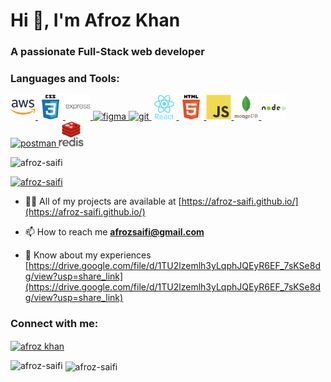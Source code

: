 <h1>Hi 👋, I'm Afroz Khan</h1>
<h3>A passionate Full-Stack web developer</h3>

<h3 align="left">Languages and Tools:</h3>
<p align="left"> <a href="https://aws.amazon.com" target="_blank" rel="noreferrer"> <img src="https://raw.githubusercontent.com/devicons/devicon/master/icons/amazonwebservices/amazonwebservices-original-wordmark.svg" alt="aws" width="40" height="40"/> </a> <a href="https://www.w3schools.com/css/" target="_blank" rel="noreferrer"> <img src="https://raw.githubusercontent.com/devicons/devicon/master/icons/css3/css3-original-wordmark.svg" alt="css3" width="40" height="40"/> </a> <a href="https://expressjs.com" target="_blank" rel="noreferrer"> <img src="https://raw.githubusercontent.com/devicons/devicon/master/icons/express/express-original-wordmark.svg" alt="express" width="40" height="40"/> </a> <a href="https://www.figma.com/" target="_blank" rel="noreferrer"> <img src="https://www.vectorlogo.zone/logos/figma/figma-icon.svg" alt="figma" width="40" height="40"/> </a> <a href="https://git-scm.com/" target="_blank" rel="noreferrer"> <img src="https://www.vectorlogo.zone/logos/git-scm/git-scm-icon.svg" alt="git" width="40" height="40"/> </a> <a href="https://reactjs.org/" target="_blank" rel="noreferrer"> <img src="https://raw.githubusercontent.com/devicons/devicon/master/icons/react/react-original-wordmark.svg" alt="react" width="40" height="40"/> </a> <a href="https://www.w3.org/html/" target="_blank" rel="noreferrer"> <img src="https://raw.githubusercontent.com/devicons/devicon/master/icons/html5/html5-original-wordmark.svg" alt="html5" width="40" height="40"/> </a> <a href="https://developer.mozilla.org/en-US/docs/Web/JavaScript" target="_blank" rel="noreferrer"> <img src="https://raw.githubusercontent.com/devicons/devicon/master/icons/javascript/javascript-original.svg" alt="javascript" width="40" height="40"/> </a> <a href="https://www.mongodb.com/" target="_blank" rel="noreferrer"> <img src="https://raw.githubusercontent.com/devicons/devicon/master/icons/mongodb/mongodb-original-wordmark.svg" alt="mongodb" width="40" height="40"/> </a> <a href="https://nodejs.org" target="_blank" rel="noreferrer"> <img src="https://raw.githubusercontent.com/devicons/devicon/master/icons/nodejs/nodejs-original-wordmark.svg" alt="nodejs" width="40" height="40"/> </a> <a href="https://postman.com" target="_blank" rel="noreferrer"> <img src="https://www.vectorlogo.zone/logos/getpostman/getpostman-icon.svg" alt="postman" width="40" height="40"/> </a> <a href="https://redis.io" target="_blank" rel="noreferrer"> <img src="https://raw.githubusercontent.com/devicons/devicon/master/icons/redis/redis-original-wordmark.svg" alt="redis" width="40" height="40"/> </a> </p>

<p align="left"> <img src="https://komarev.com/ghpvc/?username=afroz-saifi&label=Profile%20views&color=0e75b6&style=flat" alt="afroz-saifi" /> </p>

<p align="left"> <a href="https://github.com/ryo-ma/github-profile-trophy"><img src="https://github-profile-trophy.vercel.app/?username=afroz-saifi" alt="afroz-saifi" /></a> </p>

- 👨‍💻 All of my projects are available at [https://afroz-saifi.github.io/](https://afroz-saifi.github.io/)

- 📫 How to reach me **afrozsaifi@gmail.com**

- 📄 Know about my experiences [https://drive.google.com/file/d/1TU2lzemlh3yLqphJQEyR6EF_7sKSe8dg/view?usp=share_link](https://drive.google.com/file/d/1TU2lzemlh3yLqphJQEyR6EF_7sKSe8dg/view?usp=share_link)

<h3 align="left">Connect with me:</h3>
<p align="left">
<a href="https://linkedin.com/in/afroz khan" target="blank"><img align="center" src="https://raw.githubusercontent.com/rahuldkjain/github-profile-readme-generator/master/src/images/icons/Social/linked-in-alt.svg" alt="afroz khan" height="30" width="40" /></a>
</p>

<p><img align="left" src="https://github-readme-stats.vercel.app/api/top-langs?username=afroz-saifi&show_icons=true&locale=en&layout=compact" alt="afroz-saifi" /></p>

<p>&nbsp;<img align="center" src="https://github-readme-stats.vercel.app/api?username=afroz-saifi&show_icons=true&locale=en" alt="afroz-saifi" /></p>
